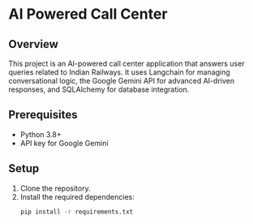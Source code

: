 # AI Powered Call Center

## Overview
This project is an AI-powered call center application that answers user queries related to Indian Railways. It uses Langchain for managing conversational logic, the Google Gemini API for advanced AI-driven responses, and SQLAlchemy for database integration.

## Prerequisites
- Python 3.8+
- API key for Google Gemini

## Setup
1. Clone the repository.
2. Install the required dependencies:
   ```bash
   pip install -r requirements.txt